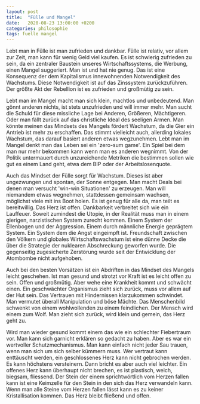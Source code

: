 ```yaml
---
layout: post
title:  "Fülle und Mangel"
date:   2020-08-23 13:00:00 +0200
categories: philosophie
tags: fuelle mangel
---
```


Lebt man in Fülle ist man zufrieden und dankbar. Fülle ist relativ, vor allem zur Zeit, man kann für wenig Geld viel kaufen. Es ist schwierig zufrieden zu sein, da ein zentraler Baustein unseres Wirtschaftssystems, die Werbung, einen Mangel suggeriert. Man ist und hat nie genug. Das ist eine Konsequenz der dem Kapitalismus innewohnenden Notwendigkeit des Wachstums. Diese Notwendigkeit ist auf das Zinssystem zurückzuführen. Der größte Akt der Rebellion ist es zufrieden und großmütig zu sein.

Lebt man im Mangel macht man sich klein, machtlos und unbedeutend. Man gönnt anderen nichts, ist stets unzufrieden und will immer mehr. Man sucht die Schuld für diese missliche Lage bei Anderen, Größeren, Mächtigeren. Oder man fällt zurück auf das christliche Ideal des seeligen Armen. Man könnte meinen das Mindsets des Mangels fördert Wachstum, da die Gier ein Antrieb ist mehr zu erschaffen. Das stimmt vielleicht auch, allerding lokales Wachstum, das darauf basiert anderen etwas wegzunehmen. Lebt man im Mangel denkt man das Leben sei ein 'zero-sum game'. Ein Spiel bei dem man nur mehr bekommen kann wenn man es anderen wegnimmt. Von der Politik untermauert durch unzureichende Metriken die bestimmen sollen wie gut es einem Land geht, etwa dem BIP oder der Arbeitslosenquote.

Auch das Mindset der Fülle sorgt für Wachstum. Dieses ist aber ungezwungen und spontan, der Sonne entgegen. Man macht Deals bei denen man versucht 'win-win Situationen' zu erzeugen. Man will niemandem etwas wegnehmen, stattdessen gemeinsam wachsen, möglichst viele mit ins Boot holen. Es ist genug für alle da, man teilt es bereitwillig. Das Herz ist offen. Dankbarkeit verbreitet sich wie ein Lauffeuer. Soweit zumindest die Utopie, in der Realität muss man in einem gierigen, narzistischen System zurecht kommen. Einem System der Ellenbogen und der Aggression. Einem durch männliche Energie geprägtem System. Ein System dem die Angst eingeimpft ist. Freundschaft zwischen den Völkern und globales Wirtschaftswachstum ist eine dünne Decke die über die Strategie der nuklearen Abschreckung geworfen wurde. Die gegenseitig zugesicherte Zerstörung wurde seit der Entwicklung der Atombombe nicht aufgehoben.

Auch bei den besten Vorsätzen ist ein Abdriften in das Mindset des Mangels leicht geschehen. Ist man gesund und strotzt vor Kraft ist es leicht offen zu sein. Offen und großmütig. Aber wehe eine Krankheit kommt und schwächt einen. Ein geschwächter Organismus zieht sich zurück, muss vor allem auf der Hut sein. Das Vertrauen mit Hindernissen klarzukommen schwindet. Man vermutet überall Manipulation und böse Mächte. Das Menschenbild schwenkt von einem wohlwollenden zu einem feindlichen. Der Mensch wird einem zum Wolf. Man zieht sich zurück, wird klein und gemein, das Herz geht zu.

Wird man wieder gesund kommt einem das wie ein schlechter Fiebertraum vor. Man kann sich garnicht erklären so gedacht zu haben. Aber es war ein wertvoller Schutzmechanismus. Man kann einfach nicht jeder Sau trauen, wenn man sich um sich selber kümmern muss. Wer vertraut kann enttäuscht werden, ein geschlossenes Herz kann nicht gebrochen werden. Es kann höchstens versteinern. Dann bricht es aber auch viel leichter. Ein offenes Herz kann überhaupt nicht brechen, es ist plastisch, weich, biegsam, fliessend. Der Stein der einem sprichtwörtlich vom Herzen fallen kann ist eine Keimzelle für den Stein in den sich das Herz verwandeln kann. Wenn man alle Steine vom Herzen fallen lässt kann es zu keiner Kristallisation kommen. Das Herz bleibt fließend und offen. 











